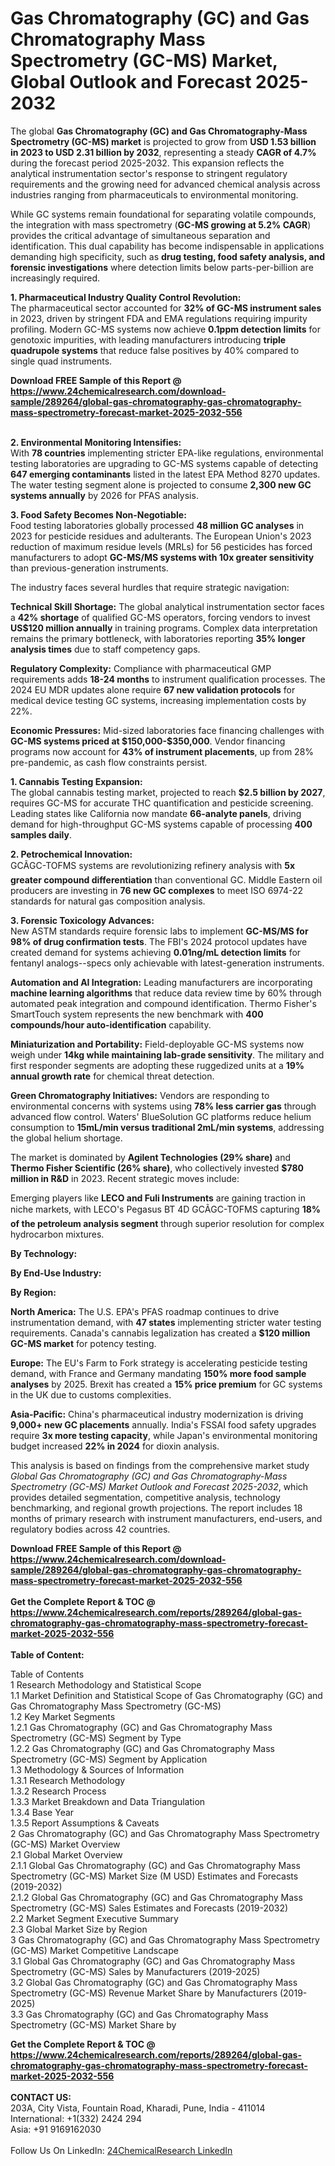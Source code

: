 <h1>Gas Chromatography (GC) and Gas Chromatography Mass Spectrometry (GC-MS) Market, Global Outlook and Forecast 2025-2032</h1><p>The global <strong>Gas Chromatography (GC) and Gas Chromatography-Mass Spectrometry (GC-MS) market</strong> is projected to grow from <strong>USD 1.53 billion in 2023 to USD 2.31 billion by 2032</strong>, representing a steady <strong>CAGR of 4.7%</strong> during the forecast period 2025-2032. This expansion reflects the analytical instrumentation sector's response to stringent regulatory requirements and the growing need for advanced chemical analysis across industries ranging from pharmaceuticals to environmental monitoring.</p><p>While GC systems remain foundational for separating volatile compounds, the integration with mass spectrometry (<strong>GC-MS growing at 5.2% CAGR</strong>) provides the critical advantage of simultaneous separation and identification. This dual capability has become indispensable in applications demanding high specificity, such as <strong>drug testing, food safety analysis, and forensic investigations</strong> where detection limits below parts-per-billion are increasingly required.</p><p><strong>1. Pharmaceutical Industry Quality Control Revolution:</strong><br>
The pharmaceutical sector accounted for <strong>32% of GC-MS instrument sales</strong> in 2023, driven by stringent FDA and EMA regulations requiring impurity profiling. Modern GC-MS systems now achieve <strong>0.1ppm detection limits</strong> for genotoxic impurities, with leading manufacturers introducing <strong>triple quadrupole systems</strong> that reduce false positives by 40% compared to single quad instruments.</p><div><b>Download FREE Sample of this Report @ 
            <a href="https://www.24chemicalresearch.com/download-sample/289264/global-gas-chromatography-gas-chromatography-mass-spectrometry-forecast-market-2025-2032-556">
            https://www.24chemicalresearch.com/download-sample/289264/global-gas-chromatography-gas-chromatography-mass-spectrometry-forecast-market-2025-2032-556</a></b></div><br><p><strong>2. Environmental Monitoring Intensifies:</strong><br>
With <strong>78 countries</strong> implementing stricter EPA-like regulations, environmental testing laboratories are upgrading to GC-MS systems capable of detecting <strong>647 emerging contaminants</strong> listed in the latest EPA Method 8270 updates. The water testing segment alone is projected to consume <strong>2,300 new GC systems annually</strong> by 2026 for PFAS analysis.</p><p><strong>3. Food Safety Becomes Non-Negotiable:</strong><br>
Food testing laboratories globally processed <strong>48 million GC analyses</strong> in 2023 for pesticide residues and adulterants. The European Union's 2023 reduction of maximum residue levels (MRLs) for 56 pesticides has forced manufacturers to adopt <strong>GC-MS/MS systems with 10x greater sensitivity</strong> than previous-generation instruments.</p><p>The industry faces several hurdles that require strategic navigation:</p><p><strong>Technical Skill Shortage:</strong> The global analytical instrumentation sector faces a <strong>42% shortage</strong> of qualified GC-MS operators, forcing vendors to invest <strong>US$120 million annually</strong> in training programs. Complex data interpretation remains the primary bottleneck, with laboratories reporting <strong>35% longer analysis times</strong> due to staff competency gaps.</p><p><strong>Regulatory Complexity:</strong> Compliance with pharmaceutical GMP requirements adds <strong>18-24 months</strong> to instrument qualification processes. The 2024 EU MDR updates alone require <strong>67 new validation protocols</strong> for medical device testing GC systems, increasing implementation costs by 22%.</p><p><strong>Economic Pressures:</strong> Mid-sized laboratories face financing challenges with <strong>GC-MS systems priced at $150,000-$350,000</strong>. Vendor financing programs now account for <strong>43% of instrument placements</strong>, up from 28% pre-pandemic, as cash flow constraints persist.</p><p><strong>1. Cannabis Testing Expansion:</strong><br>
The global cannabis testing market, projected to reach <strong>$2.5 billion by 2027</strong>, requires GC-MS for accurate THC quantification and pesticide screening. Leading states like California now mandate <strong>66-analyte panels</strong>, driving demand for high-throughput GC-MS systems capable of processing <strong>400 samples daily</strong>.</p><p><strong>2. Petrochemical Innovation:</strong><br>
GCÃGC-TOFMS systems are revolutionizing refinery analysis with <strong>5x greater compound differentiation</strong> than conventional GC. Middle Eastern oil producers are investing in <strong>76 new GC complexes</strong> to meet ISO 6974-22 standards for natural gas composition analysis.</p><p><strong>3. Forensic Toxicology Advances:</strong><br>
New ASTM standards require forensic labs to implement <strong>GC-MS/MS for 98% of drug confirmation tests</strong>. The FBI's 2024 protocol updates have created demand for systems achieving <strong>0.01ng/mL detection limits</strong> for fentanyl analogs--specs only achievable with latest-generation instruments.</p><p><strong>Automation and AI Integration:</strong> Leading manufacturers are incorporating <strong>machine learning algorithms</strong> that reduce data review time by 60% through automated peak integration and compound identification. Thermo Fisher's SmartTouch system represents the new benchmark with <strong>400 compounds/hour auto-identification</strong> capability.</p><p><strong>Miniaturization and Portability:</strong> Field-deployable GC-MS systems now weigh under <strong>14kg while maintaining lab-grade sensitivity</strong>. The military and first responder segments are adopting these ruggedized units at a <strong>19% annual growth rate</strong> for chemical threat detection.</p><p><strong>Green Chromatography Initiatives:</strong> Vendors are responding to environmental concerns with systems using <strong>78% less carrier gas</strong> through advanced flow control. Waters' BlueSolution GC platforms reduce helium consumption to <strong>15mL/min versus traditional 2mL/min systems</strong>, addressing the global helium shortage.</p><p>The market is dominated by <strong>Agilent Technologies (29% share)</strong> and <strong>Thermo Fisher Scientific (26% share)</strong>, who collectively invested <strong>$780 million in R&amp;D</strong> in 2023. Recent strategic moves include:</p><p>Emerging players like <strong>LECO and Fuli Instruments</strong> are gaining traction in niche markets, with LECO's Pegasus BT 4D GCÃGC-TOFMS capturing <strong>18% of the petroleum analysis segment</strong> through superior resolution for complex hydrocarbon mixtures.</p><p><strong>By Technology:</strong></p><p><strong>By End-Use Industry:</strong></p><p><strong>By Region:</strong></p><p><strong>North America:</strong> The U.S. EPA's PFAS roadmap continues to drive instrumentation demand, with <strong>47 states</strong> implementing stricter water testing requirements. Canada's cannabis legalization has created a <strong>$120 million GC-MS market</strong> for potency testing.</p><p><strong>Europe:</strong> The EU's Farm to Fork strategy is accelerating pesticide testing demand, with France and Germany mandating <strong>150% more food sample analyses</strong> by 2025. Brexit has created a <strong>15% price premium</strong> for GC systems in the UK due to customs complexities.</p><p><strong>Asia-Pacific:</strong> China's pharmaceutical industry modernization is driving <strong>9,000+ new GC placements</strong> annually. India's FSSAI food safety upgrades require <strong>3x more testing capacity</strong>, while Japan's environmental monitoring budget increased <strong>22% in 2024</strong> for dioxin analysis.</p><p>This analysis is based on findings from the comprehensive market study <em>Global Gas Chromatography (GC) and Gas Chromatography-Mass Spectrometry (GC-MS) Market Outlook and Forecast 2025-2032</em>, which provides detailed segmentation, competitive analysis, technology benchmarking, and regional growth projections. The report includes 18 months of primary research with instrument manufacturers, end-users, and regulatory bodies across 42 countries.</p><div><b>Download FREE Sample of this Report @ 
            <a href="https://www.24chemicalresearch.com/download-sample/289264/global-gas-chromatography-gas-chromatography-mass-spectrometry-forecast-market-2025-2032-556">
            https://www.24chemicalresearch.com/download-sample/289264/global-gas-chromatography-gas-chromatography-mass-spectrometry-forecast-market-2025-2032-556</a></b></div><br><div><b>Get the Complete Report & TOC @ 
            <a href="https://www.24chemicalresearch.com/reports/289264/global-gas-chromatography-gas-chromatography-mass-spectrometry-forecast-market-2025-2032-556">
            https://www.24chemicalresearch.com/reports/289264/global-gas-chromatography-gas-chromatography-mass-spectrometry-forecast-market-2025-2032-556</a></b></div><br>
            <b>Table of Content:</b><p>Table of Contents<br />
1 Research Methodology and Statistical Scope<br />
1.1 Market Definition and Statistical Scope of Gas Chromatography (GC) and Gas Chromatography Mass Spectrometry (GC-MS)<br />
1.2 Key Market Segments<br />
1.2.1 Gas Chromatography (GC) and Gas Chromatography Mass Spectrometry (GC-MS) Segment by Type<br />
1.2.2 Gas Chromatography (GC) and Gas Chromatography Mass Spectrometry (GC-MS) Segment by Application<br />
1.3 Methodology & Sources of Information<br />
1.3.1 Research Methodology<br />
1.3.2 Research Process<br />
1.3.3 Market Breakdown and Data Triangulation<br />
1.3.4 Base Year<br />
1.3.5 Report Assumptions & Caveats<br />
2 Gas Chromatography (GC) and Gas Chromatography Mass Spectrometry (GC-MS) Market Overview<br />
2.1 Global Market Overview<br />
2.1.1 Global Gas Chromatography (GC) and Gas Chromatography Mass Spectrometry (GC-MS) Market Size (M USD) Estimates and Forecasts (2019-2032)<br />
2.1.2 Global Gas Chromatography (GC) and Gas Chromatography Mass Spectrometry (GC-MS) Sales Estimates and Forecasts (2019-2032)<br />
2.2 Market Segment Executive Summary<br />
2.3 Global Market Size by Region<br />
3 Gas Chromatography (GC) and Gas Chromatography Mass Spectrometry (GC-MS) Market Competitive Landscape<br />
3.1 Global Gas Chromatography (GC) and Gas Chromatography Mass Spectrometry (GC-MS) Sales by Manufacturers (2019-2025)<br />
3.2 Global Gas Chromatography (GC) and Gas Chromatography Mass Spectrometry (GC-MS) Revenue Market Share by Manufacturers (2019-2025)<br />
3.3 Gas Chromatography (GC) and Gas Chromatography Mass Spectrometry (GC-MS) Market Share by </p><div><b>Get the Complete Report & TOC @ 
            <a href="https://www.24chemicalresearch.com/reports/289264/global-gas-chromatography-gas-chromatography-mass-spectrometry-forecast-market-2025-2032-556">
            https://www.24chemicalresearch.com/reports/289264/global-gas-chromatography-gas-chromatography-mass-spectrometry-forecast-market-2025-2032-556</a></b></div><br><b>CONTACT US:</b><br>
            203A, City Vista, Fountain Road, Kharadi, Pune, India - 411014<br>
            International: +1(332) 2424 294<br>
            Asia: +91 9169162030 <br><br>
            Follow Us On LinkedIn: <a href="https://www.linkedin.com/company/24chemicalresearch/">24ChemicalResearch LinkedIn</a>